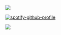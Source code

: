 ![](https://komarev.com/ghpvc/?username=ghostlyvamps&color=8a190a&style=plastic&label=🎪) 


[![spotify-github-profile](https://spotify-github-profile.kittinanx.com/api/view?uid=31nkywcxedvxgneeo25mapb5xez4&cover_image=true&theme=novatorem&show_offline=true&background_color=121212&interchange=false&bar_color=53b14f&bar_color_cover=false)](https://spotify-github-profile.kittinanx.com/api/view?uid=31nkywcxedvxgneeo25mapb5xez4&redirect=true)

![](https://i.pinimg.com/736x/3f/b4/e6/3fb4e63d5b8ff4a31c416585b9892401.jpg)
